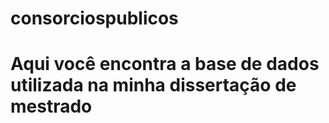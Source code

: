 # consorciospublicos

# Aqui você encontra a base de dados utilizada na minha dissertação de mestrado 
